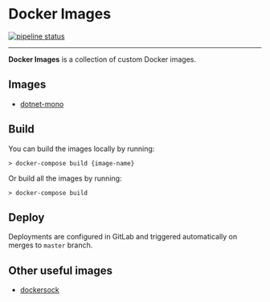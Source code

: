 # Docker Images

[![pipeline status](https://gitlab.com/ameier38/docker-images/badges/master/pipeline.svg)](https://gitlab.com/ameier38/docker-images/commits/master)
___
__Docker Images__ is a collection of custom Docker images.

## Images
- [dotnet-mono](./dotnet-mono/README.md)

## Build
You can build the images locally by running:
```
> docker-compose build {image-name}
```
Or build all the images by running:
```
> docker-compose build
```

## Deploy
Deployments are configured in GitLab and triggered
automatically on merges to `master` branch.

## Other useful images
- [dockersock](https://github.com/Dockins/dockersock/blob/master/Dockerfile)
